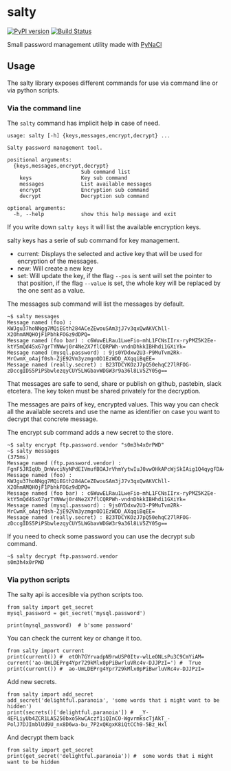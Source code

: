 # salty

[![PyPI version](https://badge.fury.io/py/Salty.svg)](pypi-link)
[![Build Status](https://travis-ci.org/Markcial/salty.svg?branch=master)](travis-link)

Small password management utility made with [PyNaCl](pynacl)

## Usage

The salty library exposes different commands for use via command line or via python scripts.

### Via the command line

The `salty` command has implicit help in case of need.

    usage: salty [-h] {keys,messages,encrypt,decrypt} ...

    Salty password management tool.

    positional arguments:
      {keys,messages,encrypt,decrypt}
                            Sub command list
        keys                Key sub command
        messages            List available messages
        encrypt             Encryption sub command
        decrypt             Decryption sub command

    optional arguments:
      -h, --help            show this help message and exit

If you write down `salty keys` it will list the available encryption keys.

salty keys has a serie of sub command for key management.

  * current: Displays the selected and active key that will be used for encryption
  of the messages.
  * new: Will create a new key
  * set: Will update the key, if the flag `--pos` is sent will set the pointer
  to that position, if the flag `--value` is set, the whole key will be replaced
  by the one sent as a value.

The messages sub command will list the messages by default.

    ~$ salty messages
    Message named (foo) : KWJgu37hoNNgg7MQiEGth284ACeZEwouSAm3jJ7v3qxQwAKVChll-X2OhmAMQHOjF1PbhkFOGz9dDPQ=
    Message named (foo bar) : c6WuwELRau1LweFio-mhL1FCNsIIrx-ryPMZ5K2Ee-ktY5mQd4Sx67grTYNWwj0r4Ne2X7flCQRPWh-vndnDhkkIBHhdi1GXiYk=
    Message named (mysql.password) : 9js0YDdxw2U3-P9MuTvm2Rk-MrCwmX_oAajf0sh-ZjE92Vm3yzmgnOD1EzWDD_AXqqiBqEE=
    Message named (really.secret) : B23TDCYKOzJ7pQ50ehqC27lRFOG-zDccgIDS5PiPSbwlezqyCUY5LWGbavWDGW3r9a36l8LV5ZY05g==

That messages are safe to send, share or publish on github, pastebin, slack etcetera.
The key token must be shared privately for the decryption.

The messages are pairs of key, encrypted values. This way you can check
all the available secrets and use the name as identifier on case you want to
decrypt that concrete message.

The encrypt sub command adds a new secret to the store.

    ~$ salty encrypt ftp.password.vendor "s0m3h4x0rPWD"
    ~$ salty messages                                                                                                                                                                   (375ms)
    Message named (ftp.password.vendor) : FgnF5JRIqUb_DnWvciNyNPdEIVmufBOAJrVhmYytwIuJ0vwOHkAPcWjSkIAig1Q4qygFDA==
    Message named (foo) : KWJgu37hoNNgg7MQiEGth284ACeZEwouSAm3jJ7v3qxQwAKVChll-X2OhmAMQHOjF1PbhkFOGz9dDPQ=
    Message named (foo bar) : c6WuwELRau1LweFio-mhL1FCNsIIrx-ryPMZ5K2Ee-ktY5mQd4Sx67grTYNWwj0r4Ne2X7flCQRPWh-vndnDhkkIBHhdi1GXiYk=
    Message named (mysql.password) : 9js0YDdxw2U3-P9MuTvm2Rk-MrCwmX_oAajf0sh-ZjE92Vm3yzmgnOD1EzWDD_AXqqiBqEE=
    Message named (really.secret) : B23TDCYKOzJ7pQ50ehqC27lRFOG-zDccgIDS5PiPSbwlezqyCUY5LWGbavWDGW3r9a36l8LV5ZY05g==

If you need to check some password you can use the decrypt sub command.

    ~$ salty decrypt ftp.password.vendor
    s0m3h4x0rPWD


### Via python scripts

The salty api is accesible via python scripts too.

    from salty import get_secret
    mysql_password = get_secret('mysql.password')

    print(mysql_password)  # b'some password'

You can check the current key or change it too.

    from salty import current
    print(current()) #  etOh7GYrvadpN9rwUSP0Itv-wlLeONLsPu3C9CmYiAM=
    current('ao-UmLDEPrg4Ypr729kMlx0pPiBwrluVRc4v-DJJPzI=') #  True
    print(current()) #  ao-UmLDEPrg4Ypr729kMlx0pPiBwrluVRc4v-DJJPzI=


Add new secrets.

    from salty import add_secret
    add_secret('delightful.paranoia', 'some words that i might want to be hidden')
    print(secrets()['delightful.paranoia']) #  _Y-4EFLiyUb4ZCR1LA5250bxo5kwCAczf1iQInCO-WgvrmkscTjAkT_-PolJ7DJImblUd9U_nx8D6wa-bu_7P2xQKgxK8iQtCCh9-5Bz_Hxl

And decrypt them back

    from salty import get_secret
    print(get_secret('delightful.paranoia')) #  some words that i might want to be hidden



[pynacl]: https://github.com/pyca/pynacl
[travis-link]: https://travis-ci.org/Markcial/salty
[pypi-link]: https://badge.fury.io/py/Salty